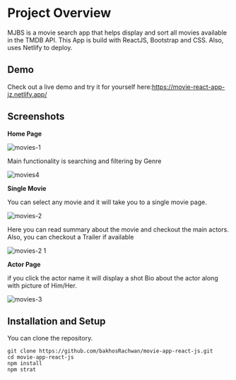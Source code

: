 # Project Overview

MJBS is a movie search app that helps display and sort all movies available in the TMDB API.
This App is build with ReactJS, Bootstrap and CSS.
Also, uses Netlify to deploy.

## Demo

Check out a live demo and try it for yourself here:https://movie-react-app-jz.netlify.app/


## Screenshots 

**Home Page**

![movies-1](https://user-images.githubusercontent.com/73699553/113022467-4fca3400-918d-11eb-842c-49a86b2b82a0.jpg)

Main functionality is searching and filtering by Genre

![movies4](https://user-images.githubusercontent.com/73699553/113022638-7be5b500-918d-11eb-8c67-e2b56d855ec7.jpg)

**Single Movie**

You can select any movie and it will take you to a single movie page.

![movies-2](https://user-images.githubusercontent.com/73699553/113022782-a5064580-918d-11eb-857f-4c08d23bfad2.jpg)

Here you can read summary about the movie and checkout the main actors.
Also, you can checkout a Trailer if available

![movies-2 1](https://user-images.githubusercontent.com/73699553/113022959-d5e67a80-918d-11eb-93b8-e7eacdb7619e.jpg)

**Actor Page**

if you click the actor name it will display a shot Bio about the actor along with picture of Him/Her.

![movies-3](https://user-images.githubusercontent.com/73699553/113023362-34135d80-918e-11eb-89f2-7cdeb55e4e9d.jpg)

## Installation and Setup

You can clone the repository.
```
git clone https://github.com/bakhosRachwan/movie-app-react-js.git
cd movie-app-react-js
npm install
npm strat
```
